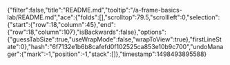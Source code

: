 {"filter":false,"title":"README.md","tooltip":"/a-frame-basics-lab/README.md","ace":{"folds":[],"scrolltop":79.5,"scrollleft":0,"selection":{"start":{"row":18,"column":45},"end":{"row":18,"column":107},"isBackwards":false},"options":{"guessTabSize":true,"useWrapMode":false,"wrapToView":true},"firstLineState":0},"hash":"6f7132e1b6b8cafefd0f102525ca853e10b9c700","undoManager":{"mark":-1,"position":-1,"stack":[]},"timestamp":1498493895588}